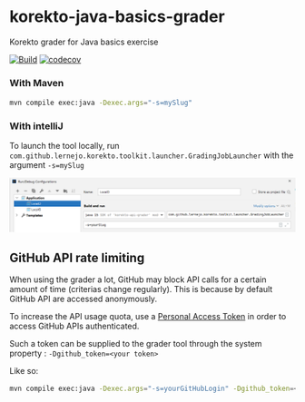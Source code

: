 # korekto-java-basics-grader
Korekto grader for Java basics exercise

[![Build](https://github.com/lernejo/korekto-java-basics-grader/actions/workflows/build.yml/badge.svg)](https://github.com/lernejo/korekto-java-basics-grader/actions)
[![codecov](https://codecov.io/gh/lernejo/korekto-java-basics-grader/branch/main/graph/badge.svg?token=EUNNO5IANB)](https://codecov.io/gh/lernejo/korekto-java-basics-grader)

### With Maven

```bash
mvn compile exec:java -Dexec.args="-s=mySlug"
```

### With intelliJ

To launch the tool locally, run `com.github.lernejo.korekto.toolkit.launcher.GradingJobLauncher` with the
argument `-s=mySlug`

![Demo Run Configuration](https://raw.githubusercontent.com/lernejo/korekto-toolkit/main/docs/demo_run_configuration.png)

## GitHub API rate limiting

When using the grader a lot, GitHub may block API calls for a certain amount of time (criterias change regularly).
This is because by default GitHub API are accessed anonymously.

To increase the API usage quota, use a [Personal Access Token](https://docs.github.com/en/authentication/keeping-your-account-and-data-secure/creating-a-personal-access-token) in order to access GitHub APIs authenticated.

Such a token can be supplied to the grader tool through the system property : `-Dgithub_token=<your token>`

Like so:

```bash
mvn compile exec:java -Dexec.args="-s=yourGitHubLogin" -Dgithub_token=<your token>
